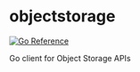 # objectstorage

[![Go Reference](https://pkg.go.dev/badge/github.com/voxowl/objectstorage.svg)](https://pkg.go.dev/github.com/voxowl/objectstorage)

Go client for Object Storage APIs
